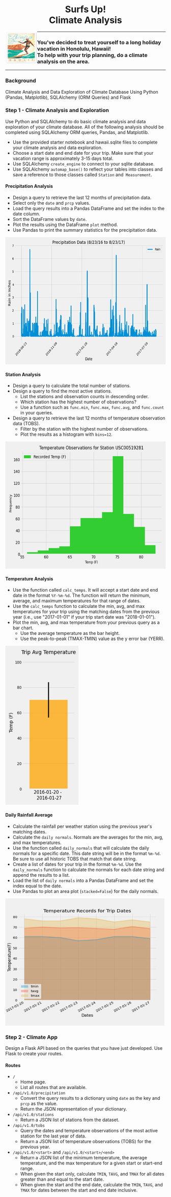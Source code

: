 <h1 align ="center"><span>Surfs Up!<br/>Climate Analysis</span></h1>

<img align="left" width="100" height="100" src="https://github.com/leslievazquez/SQL_Alchemy_Challenge/blob/main/Resources/Aloha.jpg">

-----
<h3><span> You've decided to treat yourself to a long holiday vacation in Honolulu, Hawaii!<br/> To help with your trip planning, do a climate analysis on the area.</span></h3> 

-----
### Background

Climate Analysis and Data Exploration of Climate Database Using Python (Pandas, Matplotlib), SQLAlchemy (ORM Queries) and Flask

### Step 1 - Climate Analysis and Exploration

Use Python and SQLAlchemy to do basic climate analysis and data exploration of your climate database. All of the following analysis should be completed using SQLAlchemy ORM queries, Pandas, and Matplotlib.

- Use the provided starter notebook and hawaii.sqlite files to complete your climate analysis and data exploration.
- Choose a start date and end date for your trip. Make sure that your vacation range is approximately 3-15 days total.
- Use SQLAlchemy `create_engine` to connect to your sqlite database.
- Use SQLAlchemy `automap_base()` to reflect your tables into classes and save a reference to those classes called `Station` and` Measurement`.

#### Precipitation Analysis
- Design a query to retrieve the last 12 months of precipitation data.
- Select only the `date` and `prcp` values.
- Load the query results into a Pandas DataFrame and set the index to the date column.
- Sort the DataFrame values by `date`.
- Plot the results using the DataFrame `plot` method.
- Use Pandas to print the summary statistics for the precipitation data.

<img width="600" height="400"  src="https://github.com/leslievazquez/SQL_Alchemy_Challenge/blob/main/Figures/Precipitation.png">

#### Station Analysis
- Design a query to calculate the total number of stations.
- Design a query to find the most active stations.
  - List the stations and observation counts in descending order.
  - Which station has the highest number of observations?
  - Use a function such as `func.min`, `func.max`, `func.avg`, and `func.count` in your queries.
- Design a query to retrieve the last 12 months of temperature observation data (TOBS).
  - Filter by the station with the highest number of observations.
  - Plot the results as a histogram with `bins=12`.

<img width="600" height="400"  src="https://github.com/leslievazquez/SQL_Alchemy_Challenge/blob/main/Figures/tobsCountHistogram.png">

#### Temperature Analysis
- Use the function called `calc_temps`. It will accept a start date and end date in the format `%Y-%m-%d`. The function will return the minimum, average, and maximum temperatures for that range of dates.
- Use the `calc_temps` function to calculate the min, avg, and max temperatures for your trip using the matching dates from the previous year (i.e., use "2017-01-01" if your trip start date was "2018-01-01").
- Plot the min, avg, and max temperature from your previous query as a bar chart.
  - Use the average temperature as the bar height.
  - Use the peak-to-peak (TMAX-TMIN) value as the y error bar (YERR).
 
<img width="230" height="500"  src="https://github.com/leslievazquez/SQL_Alchemy_Challenge/blob/main/Figures/Average%20Temp.png"> 

#### Daily Rainfall Average
- Calculate the rainfall per weather station using the previous year's matching dates.
- Calculate the `daily normals`. Normals are the averages for the min, avg, and max temperatures.
- Use the function called `daily_normals` that will calculate the daily normals for a specific date. This date string will be in the format `%m-%d`. Be sure to use all historic TOBS that match that date string.
- Create a list of dates for your trip in the format `%m-%d`. Use the `daily_normals` function to calculate the normals for each date string and append the results to a list.
- Load the list of `daily normals` into a Pandas DataFrame and set the index equal to the date.
- Use Pandas to plot an area plot (`stacked=False`) for the daily normals.

<img width="500" height="400" src="https://github.com/leslievazquez/SQL_Alchemy_Challenge/blob/main/Figures/Plot%20Daily%20Normals.png">

### Step 2 - Climate App
Design a Flask API based on the queries that you have just developed. Use Flask to create your routes.

#### Routes
- `/`
  - Home page.
  - List all routes that are available.
- `/api/v1.0/precipitation`
  - Convert the query results to a dictionary using `date` as the key and `prcp` as the value.
  - Return the JSON representation of your dictionary.
- `/api/v1.0/stations`
  - Return a JSON list of stations from the dataset.
- `/api/v1.0/tobs`
  - Query the dates and temperature observations of the most active station for the last year of data.
  - Return a JSON list of temperature observations (TOBS) for the previous year.
- `/api/v1.0/<start>` and `/api/v1.0/<start>/<end>`
  - Return a JSON list of the minimum temperature, the average temperature, and the max temperature for a given start or start-end range.
  - When given the start only, calculate `TMIN`, `TAVG`, and `TMAX` for all dates greater than and equal to the start date.
  - When given the start and the end date, calculate the `TMIN`, `TAVG`, and `TMAX` for dates between the start and end date inclusive.

